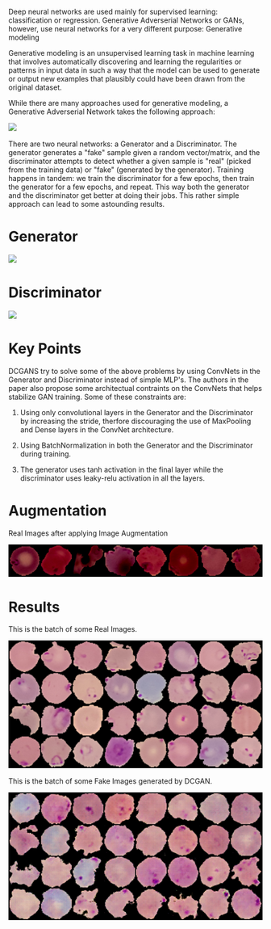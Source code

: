Deep neural networks are used mainly for supervised learning: classification or regression. Generative Adverserial Networks or GANs, however, use neural networks for a very different purpose: Generative modeling

Generative modeling is an unsupervised learning task in machine learning that involves automatically discovering and learning the regularities or patterns in input data in such a way that the model can be used to generate or output new examples that plausibly could have been drawn from the original dataset.

While there are many approaches used for generative modeling, a Generative Adverserial Network takes the following approach:

![](https://i.imgur.com/6NMdO9u.png)

There are two neural networks: a Generator and a Discriminator. The generator generates a "fake" sample given a random vector/matrix, and the discriminator attempts to detect whether a given sample is "real" (picked from the training data) or "fake" (generated by the generator). Training happens in tandem: we train the discriminator for a few epochs, then train the generator for a few epochs, and repeat. This way both the generator and the discriminator get better at doing their jobs. This rather simple approach can lead to some astounding results.

# Generator

![](http://bamos.github.io/data/2016-08-09/gen-architecture.png)

# Discriminator

![](http://bamos.github.io/data/2016-08-09/discrim-architecture.png)

# Key Points

DCGANS try to solve some of the above problems by using ConvNets in the Generator and Discriminator instead of simple MLP's. The authors in the paper also propose some architectual contraints on the ConvNets that helps stabilize GAN training. Some of these constraints are:

1. Using only convolutional layers in the Generator and the Discriminator by increasing the stride, therfore discouraging the use of MaxPooling and Dense layers in the ConvNet architecture.

2. Using BatchNormalization in both the Generator and the Discriminator during training.

3. The generator uses tanh activation in the final layer while the discriminator uses leaky-relu activation in all the layers.

# Augmentation

Real Images after applying Image Augmentation

![](Assets_gan/transform.png)

# Results

This is the batch of some Real Images.

![](Assets_gan/real.png)

This is the batch of some Fake Images generated by DCGAN.

![](Assets_gan/fake99.png)